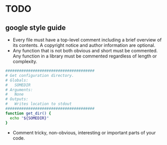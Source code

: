 # TODO

## google style guide

  - Every file must have a top-level comment including a brief overview of its contents. A copyright notice and author information are optional.
  - Any function that is not both obvious and short must be commented. Any function in a library must be commented regardless of length or complexity.

```bash
#######################################
# Get configuration directory.
# Globals:
#   SOMEDIR
# Arguments:
#   None
# Outputs:
#   Writes location to stdout
#######################################
function get_dir() {
  echo "${SOMEDIR}"
}
```
  - Comment tricky, non-obvious, interesting or important parts of your code.



